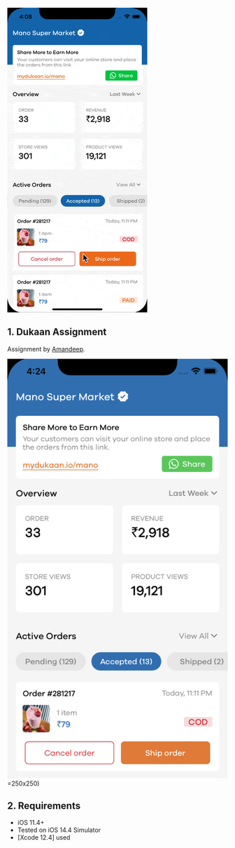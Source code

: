 ![](docs/dukaan.gif)

## 1. Dukaan Assignment

Assignment by [Amandeep](mailto:amandeep.saluja21@gmail.com).

![](docs/screenshot.png) =250x250)


## 2. Requirements
- iOS 11.4+
- Tested on iOS 14.4 Simulator
- [Xcode 12.4] used

